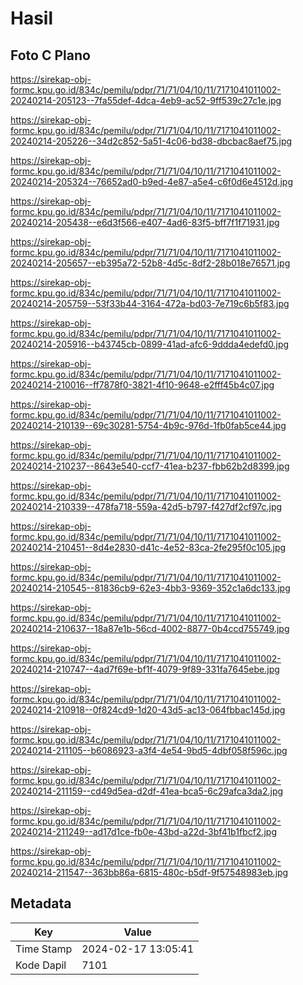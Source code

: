 # Hasil

## Foto C Plano

https://sirekap-obj-formc.kpu.go.id/834c/pemilu/pdpr/71/71/04/10/11/7171041011002-20240214-205123--7fa55def-4dca-4eb9-ac52-9ff539c27c1e.jpg

https://sirekap-obj-formc.kpu.go.id/834c/pemilu/pdpr/71/71/04/10/11/7171041011002-20240214-205226--34d2c852-5a51-4c06-bd38-dbcbac8aef75.jpg

https://sirekap-obj-formc.kpu.go.id/834c/pemilu/pdpr/71/71/04/10/11/7171041011002-20240214-205324--76652ad0-b9ed-4e87-a5e4-c6f0d6e4512d.jpg

https://sirekap-obj-formc.kpu.go.id/834c/pemilu/pdpr/71/71/04/10/11/7171041011002-20240214-205438--e6d3f566-e407-4ad6-83f5-bff7f1f71931.jpg

https://sirekap-obj-formc.kpu.go.id/834c/pemilu/pdpr/71/71/04/10/11/7171041011002-20240214-205657--eb395a72-52b8-4d5c-8df2-28b018e76571.jpg

https://sirekap-obj-formc.kpu.go.id/834c/pemilu/pdpr/71/71/04/10/11/7171041011002-20240214-205759--53f33b44-3164-472a-bd03-7e719c6b5f83.jpg

https://sirekap-obj-formc.kpu.go.id/834c/pemilu/pdpr/71/71/04/10/11/7171041011002-20240214-205916--b43745cb-0899-41ad-afc6-9ddda4edefd0.jpg

https://sirekap-obj-formc.kpu.go.id/834c/pemilu/pdpr/71/71/04/10/11/7171041011002-20240214-210016--ff7878f0-3821-4f10-9648-e2fff45b4c07.jpg

https://sirekap-obj-formc.kpu.go.id/834c/pemilu/pdpr/71/71/04/10/11/7171041011002-20240214-210139--69c30281-5754-4b9c-976d-1fb0fab5ce44.jpg

https://sirekap-obj-formc.kpu.go.id/834c/pemilu/pdpr/71/71/04/10/11/7171041011002-20240214-210237--8643e540-ccf7-41ea-b237-fbb62b2d8399.jpg

https://sirekap-obj-formc.kpu.go.id/834c/pemilu/pdpr/71/71/04/10/11/7171041011002-20240214-210339--478fa718-559a-42d5-b797-f427df2cf97c.jpg

https://sirekap-obj-formc.kpu.go.id/834c/pemilu/pdpr/71/71/04/10/11/7171041011002-20240214-210451--8d4e2830-d41c-4e52-83ca-2fe295f0c105.jpg

https://sirekap-obj-formc.kpu.go.id/834c/pemilu/pdpr/71/71/04/10/11/7171041011002-20240214-210545--81836cb9-62e3-4bb3-9369-352c1a6dc133.jpg

https://sirekap-obj-formc.kpu.go.id/834c/pemilu/pdpr/71/71/04/10/11/7171041011002-20240214-210637--18a87e1b-56cd-4002-8877-0b4ccd755749.jpg

https://sirekap-obj-formc.kpu.go.id/834c/pemilu/pdpr/71/71/04/10/11/7171041011002-20240214-210747--4ad7f69e-bf1f-4079-9f89-331fa7645ebe.jpg

https://sirekap-obj-formc.kpu.go.id/834c/pemilu/pdpr/71/71/04/10/11/7171041011002-20240214-210918--0f824cd9-1d20-43d5-ac13-064fbbac145d.jpg

https://sirekap-obj-formc.kpu.go.id/834c/pemilu/pdpr/71/71/04/10/11/7171041011002-20240214-211105--b6086923-a3f4-4e54-9bd5-4dbf058f596c.jpg

https://sirekap-obj-formc.kpu.go.id/834c/pemilu/pdpr/71/71/04/10/11/7171041011002-20240214-211159--cd49d5ea-d2df-41ea-bca5-6c29afca3da2.jpg

https://sirekap-obj-formc.kpu.go.id/834c/pemilu/pdpr/71/71/04/10/11/7171041011002-20240214-211249--ad17d1ce-fb0e-43bd-a22d-3bf41b1fbcf2.jpg

https://sirekap-obj-formc.kpu.go.id/834c/pemilu/pdpr/71/71/04/10/11/7171041011002-20240214-211547--363bb86a-6815-480c-b5df-9f57548983eb.jpg


## Metadata

| Key        | Value               |
| ---------- | ------------------- |
| Time Stamp | 2024-02-17 13:05:41 |
| Kode Dapil | 7101                |




